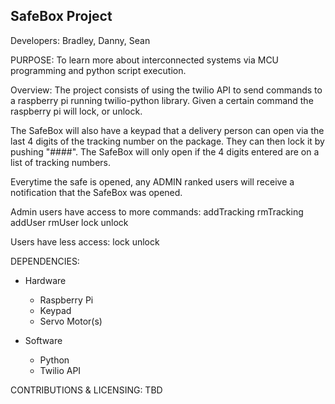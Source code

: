 ## SafeBox Project


Developers: Bradley, Danny, Sean

PURPOSE:
To learn more about interconnected systems via MCU programming and python script
execution.

Overview:
The project consists of using the twilio API to send commands to a raspberry pi running twilio-python library.
Given a certain command the raspberry pi will lock, or unlock.

The SafeBox will also have a keypad that a delivery person can open via the last 4 digits of the tracking number on the package.
They can then lock it by pushing "####". The SafeBox will only open if the 4 digits entered are on a list of tracking numbers.

Everytime the safe is opened, any ADMIN ranked users will receive a notification that the SafeBox was opened.

Admin users have access to more commands:
addTracking
rmTracking
addUser
rmUser
lock
unlock

Users have less access:
lock
unlock

DEPENDENCIES:
* Hardware
  * Raspberry Pi
  * Keypad
  * Servo Motor(s)

* Software
  * Python
  * Twilio API

CONTRIBUTIONS & LICENSING:
  TBD

